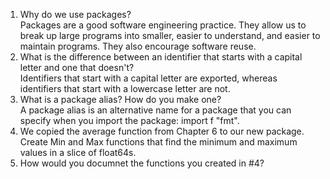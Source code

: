 1. Why do we use packages?  
Packages are a good software engineering practice. They allow us to break up large programs into smaller, easier to understand, and easier to maintain programs. They also encourage software reuse.  
2. What is the difference between an identifier that starts with a capital letter and one that doesn't?  
Identifiers that start with a capital letter are exported, whereas identifiers that start with a lowercase letter are not.  
3. What is a package alias? How do you make one?  
A package alias is an alternative name for a package that you can specify when you import the package: import f "fmt".  
4. We copied the average function from Chapter 6 to our new package. Create Min and Max functions that find the minimum and maximum values in a slice of float64s.
6. How would you documnet the functions you created in #4?
